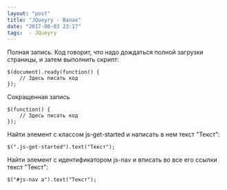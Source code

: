 ```yaml
---
layout: "post"
title: "JQueyry - Валак"
date: "2017-08-03 23:17"
tags:  - JQueyry
---
```


Полная запись. Код говорит, что надо дождаться полной загрузки страницы,
и затем выполнить скрипт:
```
$(document).ready(function() {
    // Здесь писать код
});
```

Сокращенная запись
```
$(function() {
    // Здесь писать код
});
```
Найти элемент с классом js-get-started и написать в нем текст "Текст":
```
$(".js-get-started").text("Текст");
```

Найти элемент с идентификатором js-nav и вписать во все его ссылки текст "Текст":
```
$("#js-nav a").text("Текст");
```
